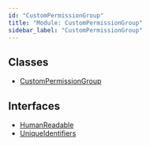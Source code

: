 ```yaml
---
id: "CustomPermissionGroup"
title: "Module: CustomPermissionGroup"
sidebar_label: "CustomPermissionGroup"
---
```


## Classes

- [CustomPermissionGroup](../../../../classes/API/Entities/CustomPermissionGroup/CustomPermissionGroup.md)

## Interfaces

- [HumanReadable](../../../../interfaces/API/Entities/CustomPermissionGroup/HumanReadable/HumanReadable.md)
- [UniqueIdentifiers](../../../../interfaces/API/Entities/CustomPermissionGroup/UniqueIdentifiers/UniqueIdentifiers.md)
